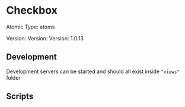 # Checkbox

Atomic Type: atoms

Version: Version: Version: 1.0.13





## Development

Development servers can be started and should all exist inside `"views"` folder

## Scripts
